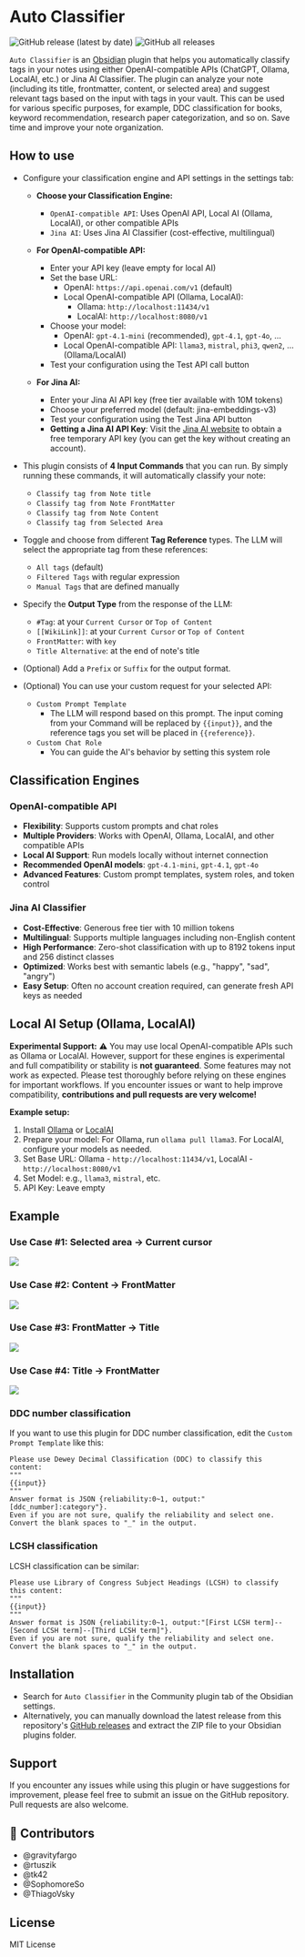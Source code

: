 # Auto Classifier

![GitHub release (latest by date)](https://img.shields.io/github/v/release/HyeonseoNam/auto-classifier?style=for-the-badge) ![GitHub all releases](https://img.shields.io/github/downloads/HyeonseoNam/auto-classifier/total?style=for-the-badge)

`Auto Classifier` is an [Obsidian](https://obsidian.md/) plugin that helps you automatically classify tags in your notes using either OpenAI-compatible APIs (ChatGPT, Ollama, LocalAI, etc.) or Jina AI Classifier. The plugin can analyze your note (including its title, frontmatter, content, or selected area) and suggest relevant tags based on the input with tags in your vault. This can be used for various specific purposes, for example, DDC classification for books, keyword recommendation, research paper categorization, and so on. Save time and improve your note organization.

## How to use

-   Configure your classification engine and API settings in the settings tab:

    -   **Choose your Classification Engine:**
        -   `OpenAI-compatible API`: Uses OpenAI API, Local AI (Ollama, LocalAI), or other compatible APIs
        -   `Jina AI`: Uses Jina AI Classifier (cost-effective, multilingual)
    
    -   **For OpenAI-compatible API:**
        -   Enter your API key (leave empty for local AI)
        -   Set the base URL:
            - OpenAI: `https://api.openai.com/v1` (default)
            - Local OpenAI-compatible API (Ollama, LocalAI):
                - Ollama: `http://localhost:11434/v1`
                - LocalAI: `http://localhost:8080/v1`
        -   Choose your model:
            - OpenAI: `gpt-4.1-mini` (recommended), `gpt-4.1`, `gpt-4o`, ...
            - Local OpenAI-compatible API: `llama3`, `mistral`, `phi3`, `qwen2`, ... (Ollama/LocalAI)
        -   Test your configuration using the Test API call button
    
    -   **For Jina AI:**
        -   Enter your Jina AI API key (free tier available with 10M tokens)
        -   Choose your preferred model (default: jina-embeddings-v3)
        -   Test your configuration using the Test Jina API button 
        -   **Getting a Jina AI API Key**: Visit the [Jina AI website](https://jina.ai/) to obtain a free temporary API key (you can get the key without creating an account).

-   This plugin consists of **4 Input Commands** that you can run. By simply running these commands, it will automatically classify your note:

    -   `Classify tag from Note title`
    -   `Classify tag from Note FrontMatter`
    -   `Classify tag from Note Content`
    -   `Classify tag from Selected Area`

-   Toggle and choose from different **Tag Reference** types. The LLM will select the appropriate tag from these references:

    -   `All tags` (default)
    -   `Filtered Tags` with regular expression
    -   `Manual Tags` that are defined manually

-   Specify the **Output Type** from the response of the LLM:

    -   `#Tag`: at your `Current Cursor` or `Top of Content`
    -   `[[WikiLink]]`: at your `Current Cursor` or `Top of Content`
    -   `FrontMatter`: with `key`
    -   `Title Alternative`: at the end of note's title

-   (Optional) Add a `Prefix` or `Suffix` for the output format.

-   (Optional) You can use your custom request for your selected API:
    -   `Custom Prompt Template`
        -   The LLM will respond based on this prompt. The input coming from your Command will be replaced by `{{input}}`, and the reference tags you set will be placed in `{{reference}}`.
    -   `Custom Chat Role`
        -   You can guide the AI's behavior by setting this system role

## Classification Engines

### OpenAI-compatible API
- **Flexibility**: Supports custom prompts and chat roles
- **Multiple Providers**: Works with OpenAI, Ollama, LocalAI, and other compatible APIs
- **Local AI Support**: Run models locally without internet connection
- **Recommended OpenAI models**: `gpt-4.1-mini`, `gpt-4.1`, `gpt-4o`
- **Advanced Features**: Custom prompt templates, system roles, and token control

### Jina AI Classifier
- **Cost-Effective**: Generous free tier with 10 million tokens
- **Multilingual**: Supports multiple languages including non-English content
- **High Performance**: Zero-shot classification with up to 8192 tokens input and 256 distinct classes
- **Optimized**: Works best with semantic labels (e.g., "happy", "sad", "angry")
- **Easy Setup**: Often no account creation required, can generate fresh API keys as needed

## Local AI Setup (Ollama, LocalAI)

**Experimental Support:**
⚠️ You may use local OpenAI-compatible APIs such as Ollama or LocalAI. However, support for these engines is experimental and full compatibility or stability is **not guaranteed**. Some features may not work as expected. Please test thoroughly before relying on these engines for important workflows.
If you encounter issues or want to help improve compatibility, **contributions and pull requests are very welcome!**

**Example setup:**
1. Install [Ollama](https://ollama.ai/) or [LocalAI](https://localai.io/)
2. Prepare your model: For Ollama, run `ollama pull llama3`. For LocalAI, configure your models as needed.
3. Set Base URL: Ollama - `http://localhost:11434/v1`, LocalAI - `http://localhost:8080/v1`
4. Set Model: e.g., `llama3`, `mistral`, etc.
5. API Key: Leave empty




## Example

### Use Case #1: **Selected area** &rightarrow; **Current cursor**

![](img/selected_to_cursor.gif)

### Use Case #2: **Content** &rightarrow; **FrontMatter**

![](img/content_to_frontmatter.gif)

### Use Case #3: **FrontMatter** &rightarrow; **Title**

![](img/frontmatter_to_totle.gif)

### Use Case #4: **Title** &rightarrow; **FrontMatter**

![](img/title_to_frontmatter.gif)

### DDC number classification

If you want to use this plugin for DDC number classification, edit the `Custom Prompt Template` like this:

```
Please use Dewey Decimal Classification (DDC) to classify this content:
"""
{{input}}
"""
Answer format is JSON {reliability:0~1, output:"[ddc_number]:category"}.
Even if you are not sure, qualify the reliability and select one.
Convert the blank spaces to "_" in the output.
```

### LCSH classification

LCSH classification can be similar:

```
Please use Library of Congress Subject Headings (LCSH) to classify this content:
"""
{{input}}
"""
Answer format is JSON {reliability:0~1, output:"[First LCSH term]--[Second LCSH term]--[Third LCSH term]"}.
Even if you are not sure, qualify the reliability and select one.
Convert the blank spaces to "_" in the output.
```

## Installation

-   Search for `Auto Classifier` in the Community plugin tab of the Obsidian settings.
-   Alternatively, you can manually download the latest release from this repository's [GitHub releases](https://github.com/hyeonseonam/auto-tagger/releases) and extract the ZIP file to your Obsidian plugins folder.

## Support

If you encounter any issues while using this plugin or have suggestions for improvement, please feel free to submit an issue on the GitHub repository. Pull requests are also welcome.

## 🙌 Contributors

- @gravityfargo
- @rtuszik
- @tk42
- @SophomoreSo
- @ThiagoVsky 

## License

MIT License
